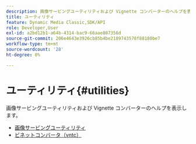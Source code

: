 ```yaml
---
description: 画像サービングユーティリティおよび Vignette コンバーターのヘルプを表示します。
title: ユーティリティ
feature: Dynamic Media Classic,SDK/API
role: Developer,User
exl-id: a2bd12b1-a64b-4314-bac9-66aae807356d
source-git-commit: 206e4643e3926cb85b4be2189743578f88180be7
workflow-type: tm+mt
source-wordcount: '28'
ht-degree: 0%

---
```


# ユーティリティ{#utilities}

画像サービングユーティリティおよび Vignette コンバーターのヘルプを表示します。

* [画像サービングユーティリティ](/help/aem-is-ir-api/is-api/is-utils/utilities/c-utils-home.md)
* [ビネットコンバータ（vntc）](/help/aem-is-ir-api/utilities/c-ir-vignette-converter-vntc/c-ir-vignette-converter-vntc.md)
